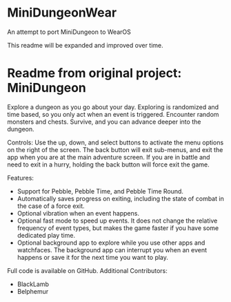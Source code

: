 MiniDungeonWear
===========
An attempt to port MiniDungeon to WearOS

This readme will be expanded and improved over time.








Readme from original project: MiniDungeon
============
Explore a dungeon as you go about your day. Exploring is randomized and time based, so you only act when an event is triggered. Encounter random monsters and chests. Survive, and you can advance deeper into the dungeon. 

Controls:
Use the up, down, and select buttons to activate the menu options on the right of the screen. The back button will exit sub-menus, and exit the app when you are at the main adventure screen. If you are in battle and need to exit in a hurry, holding the back button will force exit the game. 

Features:
* Support for Pebble, Pebble Time, and Pebble Time Round.
* Automatically saves progress on exiting, including the state of combat in the case of a force exit.
* Optional vibration when an event happens.
* Optional fast mode to speed up events. It does not change the relative frequency of event types, but makes the game faster if you have some dedicated play time.
* Optional background app to explore while you use other apps and watchfaces. The background app can interrupt you when an event happens or save it for the next time you want to play.

Full code is available on GitHub. 
Additional Contributors:
* BlackLamb
* Belphemur
